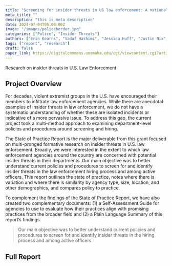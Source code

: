 ```yaml
---
title: "Screening for insider threats in US law enforcement: A national sample of department policies and practices state of practice guide"
meta_title: ""
description: "this is meta description"
date: 2024-07-04T05:00:00Z
image: "/images/policeborder.jpg"
categories: ["Police", "Insider Threats"]
authors: ["Erin Kearns", "Sadaf Hashimi", "Jessica Huff", "Justin Nix", "Natalie Cotton"]
tags: ["report", "research"]
draft: false
paper_link: https://digitalcommons.unomaha.edu/cgi/viewcontent.cgi?article=1079&context=ncitereportsresearch
---
```


Research on insider threats in U.S. Law Enforcement

<!--more-->

## Project Overview

For decades, violent extremist groups in the U.S. have encouraged their members to infiltrate law enforcement agencies. While there are anecdotal examples of insider threats in law enforcement, we do not have a systematic understanding of whether these are isolated incidents or indicative of a more pervasive issue. To address this gap, the current project took a multi-method approach to examining department-level policies and procedures around screening and hiring.

The State of Practice Report is the major deliverable from this grant focused on multi-pronged formative research on insider threats in U.S. law enforcement. Broadly, we were interested in the extent to which law enforcement agencies around the country are concerned with potential insider threats in their departments. Our main objective was to better understand current policies and procedures to screen for and identify insider threats in the law enforcement hiring process and among active officers. This report outlines the state of practice, notes where there is variation and where there is similarity by agency type, size, location, and other demographics, and compares policy to practice.

To complement the findings of the State of Practice Report, we have also created two complementary documents: (1) a Self-Assessment Guide for agencies to use to evaluate how their practices align with promising practices from the broader field and (2) a Plain Language Summary of this report’s findings.

> Our main objective was to better understand current policies and procedures to screen for and identify insider threats in the hiring process and among active officers.

## Full Report
